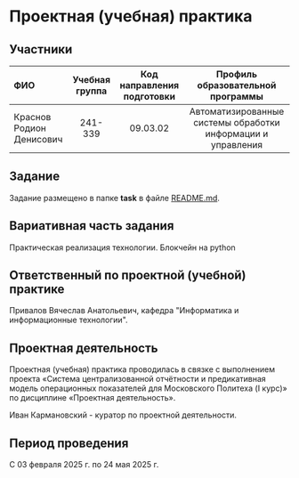 # Проектная (учебная) практика

## Участники

| ФИО | Учебная группа | Код направления подготовки | Профиль образовательной программы |
|:-|:-:|:-:|:-:|
|Краснов Родион Денисович|241-339|09.03.02|Автоматизированные системы обработки информации и управления|

## Задание

Задание размещено в папке **task** в файле [README.md](task/README.md).

## Вариативная часть задания

Практическая реализация технологии. Блокчейн на python

## Ответственный по проектной (учебной) практике

Привалов Вячеслав Анатольевич, кафедра "Информатика и информационные технологии".

## Проектная деятельность

Проектная (учебная) практика проводилась в связке с выполнением проекта «Система централизованной отчётности и предикативная модель операционных показателей для Московского Политеха (I курс)» по дисциплине «Проектная деятельность».

Иван Кармановский - куратор по проектной деятельности.

## Период проведения

С 03 февраля 2025 г. по 24 мая 2025 г.
